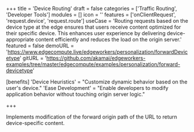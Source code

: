 +++
title = 'Device Routing'
draft = false
categories = ['Traffic Routing', 'Developer Tools']
modules = []
icon = ''
features = ['onClientRequest', 'request.device', 'request.route']
useCase = 'Routing requests based on the device type at the edge ensures that users receive content optimized for their specific device. This enhances user experience by delivering device-appropriate content efficiently and reduces the load on the origin server.'
featured = false
demoURL = 'https://www.edgecompute.live/edgeworkers/personalization/forwardDevicetype'
gitURL = 'https://github.com/akamai/edgeworkers-examples/tree/master/edgecompute/examples/personalization/forward-devicetype'

[benefits]
	'Device Heuristics' = "Customize dynamic behavior based on the user's device."
	'Ease Development' = "Enable developers to modify application behavior without touching origin server logic."

+++

Implements modification of the forward origin path of the URL to return device-specific content.